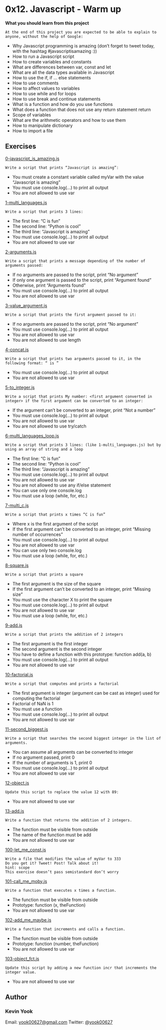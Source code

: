 # 0x12. Javascript - Warm up

**What you should learn from this project**

    At the end of this project you are expected to be able to explain to anyone, without the help of Google:

* Why Javascript programming is amazing (don’t forget to tweet today, with the hashtag #javascriptisamazing :))
* How to run a Javascript script
* How to create variables and constants
* What are differences between var, const and let
* What are all the data types available in Javascript
* How to use the if, if ... else statements
* How to use comments
* How to affect values to variables
* How to use while and for loops
* How to use break and continue statements
* What is a function and how do you use functions
* What does a function that does not use any return statement return
* Scope of variables
* What are the arithmetic operators and how to use them
* How to manipulate dictionary
* How to import a file

## Exercises

[0-javascript_is_amazing.js](./0-javascript_is_amazing.js)
```
Write a script that prints “Javascript is amazing”:
```
* You must create a constant variable called myVar with the value “Javascript is amazing”
* You must use console.log(...) to print all output
* You are not allowed to use var

[1-multi_languages.js](./1-multi_languages.js)
```
Write a script that prints 3 lines:
```
* The first line: “C is fun”
* The second line: “Python is cool”
* The third line: “Javascript is amazing”
* You must use console.log(...) to print all output
* You are not allowed to use var

[2-arguments.js](./2-arguments.js)
```
Write a script that prints a message depending of the number of arguments passed:
```
* If no arguments are passed to the script, print “No argument”
* If only one argument is passed to the script, print “Argument found”
* Otherwise, print “Arguments found”
* You must use console.log(...) to print all output
* You are not allowed to use var

[3-value_argument.js](./3-value_argument.js)
```
Write a script that prints the first argument passed to it:
```
* If no arguments are passed to the script, print “No argument”
* You must use console.log(...) to print all output
* You are not allowed to use var
* You are not allowed to use length

[4-concat.js](./4-concat.js)
```
Write a script that prints two arguments passed to it, in the following format: “ is ”
```
* You must use console.log(...) to print all output
* You are not allowed to use var

[5-to_integer.js](./5-to_integer.js)
```
Write a script that prints My number: <first argument converted in integer> if the first argument can be converted to an integer:
```
* If the argument can’t be converted to an integer, print “Not a number”
* You must use console.log(...) to print all output
* You are not allowed to use var
* You are not allowed to use try/catch

[6-multi_languages_loop.js](./6-multi_languages_loop.js)
```
Write a script that prints 3 lines: (like 1-multi_languages.js) but by using an array of string and a loop
```
* The first line: “C is fun”
* The second line: “Python is cool”
* The third line: “Javascript is amazing”
* You must use console.log(...) to print all output
* You are not allowed to use var
* You are not allowed to use any if/else statement
* You can use only one console.log
* You must use a loop (while, for, etc.)

[7-multi_c.js](./7-multi_c.js)
```
Write a script that prints x times “C is fun”
```
* Where x is the first argument of the script
* If the first argument can’t be converted to an integer, print “Missing number of occurrences”
* You must use console.log(...) to print all output
* You are not allowed to use var
* You can use only two console.log
* You must use a loop (while, for, etc.)

[8-square.js](./8-square.js)
```
Write a script that prints a square
```
* The first argument is the size of the square
* If the first argument can’t be converted to an integer, print “Missing size”
* You must use the character X to print the square
* You must use console.log(...) to print all output
* You are not allowed to use var
* You must use a loop (while, for, etc.)

[9-add.js](./9-add.js)
```
Write a script that prints the addition of 2 integers
```
* The first argument is the first integer
* The second argument is the second integer
* You have to define a function with this prototype: function add(a, b)
* You must use console.log(...) to print all output
* You are not allowed to use var

[10-factorial.js](./10-factorial.js)
```
Write a script that computes and prints a factorial
```
* The first argument is integer (argument can be cast as integer) used for computing the factorial
* Factorial of NaN is 1
* You must use a function
* You must use console.log(...) to print all output
* You are not allowed to use var

[11-second_biggest.js](./11-second_biggest.js)
```
Write a script that searches the second biggest integer in the list of arguments.
```
* You can assume all arguments can be converted to integer
* If no argument passed, print 0
* If the number of arguments is 1, print 0
* You must use console.log(...) to print all output
* You are not allowed to use var

[12-object.js](./12-object.js)
```
Update this script to replace the value 12 with 89:
```
* You are not allowed to use var

[13-add.js](./13-add.js)
```
Write a function that returns the addition of 2 integers.
```
* The function must be visible from outside
* The name of the function must be add
* You are not allowed to use var

[100-let_me_const.js](./100-let_me_const.js)
```
Write a file that modifies the value of myVar to 333
Do you get it? Tweet! Post! Talk about it!
hint: scope
This exercise doesn’t pass semistandard don’t worry
```

[101-call_me_moby.js](./101-call_me_moby.js)
```
Write a function that executes x times a function.
```
* The function must be visible from outside
* Prototype: function (x, theFunction)
* You are not allowed to use var

[102-add_me_maybe.js](./102-add_me_maybe.js)
```
Write a function that increments and calls a function.
```
* The function must be visible from outside
* Prototype: function (number, theFunction)
* You are not allowed to use var

[103-object_fct.js](./103-object_fct.js)
```
Update this script by adding a new function incr that increments the integer value.
```
* You are not allowed to use var

## Author
### Kevin Yook 
Email: <yook00627@gmail.com> Twitter: [@yook00627](https://twitter.com/yook00627)
